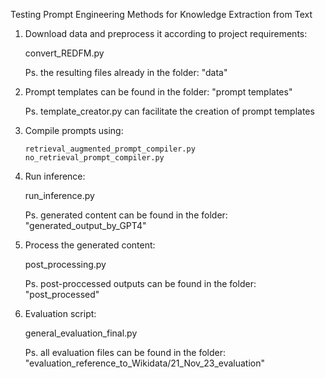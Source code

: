 Testing Prompt Engineering Methods for Knowledge Extraction from Text


1. Download data and preprocess it according to project requirements:

   convert_REDFM.py

   Ps. the resulting files already in the folder: "data"

4. Prompt templates can be found in the folder: "prompt templates"
  
    Ps. template_creator.py can facilitate the creation of prompt templates

7. Compile prompts using:
   
       retrieval_augmented_prompt_compiler.py
       no_retrieval_prompt_compiler.py

9. Run inference:
    
    run_inference.py

    Ps. generated content can be found in the folder: "generated_output_by_GPT4"

11. Process the generated content:
    
    post_processing.py

    Ps. post-proccessed outputs can be found in the folder: "post_processed"

13. Evaluation script:
    
    general_evaluation_final.py

    Ps. all evaluation files can be found in the folder: "evaluation_reference_to_Wikidata/21_Nov_23_evaluation"
